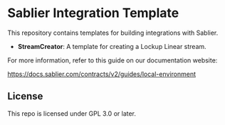# Sablier Integration Template

This repository contains templates for building integrations with Sablier.

- **StreamCreator**: A template for creating a Lockup Linear stream.

For more information, refer to this guide on our documentation website:

https://docs.sablier.com/contracts/v2/guides/local-environment

## License

This repo is licensed under GPL 3.0 or later.
